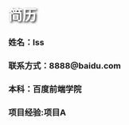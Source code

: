 <!DOCTYPE html>
<html lang="en">
<head>
    <meta charset="UTF-8">
    <meta name="viewport" content="width=device-width, initial-scale=1.0">
    <meta http-equiv="X-UA-Compatible" content="ie=edge">
    <title>Document</title>
<style type="text/css">
h1{text-shadow:2px 2px 4px #000000;color:white;}
</style>
  </head>
<body>
<h1>简历</h1>
<h3>姓名：lss</h3>
<h3>联系方式：8888@baidu.com</h3>
<h3>本科：百度前端学院</h3>
<h3>项目经验:项目A</h3>
</body>
</html>
